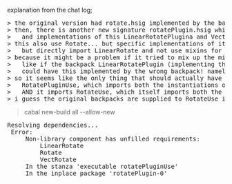 explanation from the chat log;   

 <pre>
> the original version had rotate.hsig implemented by the backpacks LinearRotate and VectRotate   
> then, there is another new signature rotatePlugin.hsig which imports rotate (and so needs mixins of it.?) 
>   and implementations of this LinearRotatePlugina and VectRotatePlugin   
> this also use Rotate... but specific implementations of it, so almost tempted not to import Rotate at all
>   but directly import LinearRotate and not use mixins for that   
> because it might be a problem if it tried to mix up the mixins... 
>   like if the backpack LinearRotatePlugin (implementing the signature RotatePlugin) by importing Rotate, 
>   could have this implemented by the wrong backpack! namely VectRotate...   
> so it seems like the only thing that should actually have any mixins at all is the example itself; 
>   RotatePluginUse, which imports both the instantiations of RotatePlugin (LinearRotatePlugin and VectRotatePlugin),
>   AND it imports RotateUse, which itself imports both the original backpacks VectRotate and LiearRotate...   
> i guess the original backpacks are supplied to RotateUse in the original package... so no extra mixins requred there...   
</pre>

> cabal new-build all --allow-new

 <pre>
Resolving dependencies...   
 Error:   
     Non-library component has unfilled requirements:   
         LinearRotate   
         Rotate   
         VectRotate   
     In the stanza 'executable rotatePluginUse'   
     In the inplace package 'rotatePlugin-0'   
</pre>

